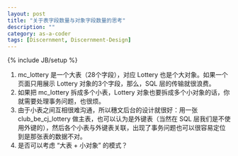 ```yaml
---
layout: post
title: "关于表字段数量与对象字段数量的思考"
description: ""
category: as-a-coder
tags: [Discernment, Discernment-Design]
---
```

{% include JB/setup %}

1. mc_lottery 是一个大表（28个字段），对应 Lottery 也是个大对象。如果一个页面只用展示 Lottery 对象的3个字段，那么，SQL 层的传输就很浪费。
2. 如果把 mc_lottery 拆成多个小表，Lottery 对象也要拆成多个小对象的话，你就需要处理事务问题，也很烦。
3. 由于小表之间互相很难沟通，所以穗文后台的设计就很好：用一张 club_be_cj_lottery 做主表，也可以认为是外键表（当然在 SQL 层我们是不使用外键的），然后各个小表与外键表关联，出现了事务问题也可以很容易定位到是那张表的数据不对。
4. 是否可以考虑 “大表 + 小对象” 的模式？